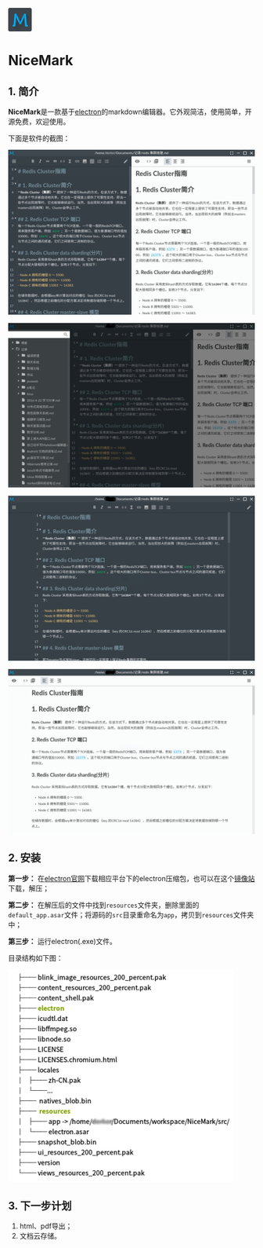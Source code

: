 ![NiceMark](src/img/icon.png)

# NiceMark

## 1. 简介

**NiceMark**是一款基于[electron](https://github.com/electron/electron)的markdown编辑器。它外观简洁，使用简单，开源免费，欢迎使用。

下面是软件的截图：

![截图1](src/screenshot/NiceMark_001.png)

![截图2](src/screenshot/NiceMark_002.png)

![截图3](src/screenshot/NiceMark_003.png)

![截图4](src/screenshot/NiceMark_004.png)

## 2. 安装

**第一步：** 在[electron官网](http://electron.atom.io/)下载相应平台下的electron压缩包，也可以在这个[镜像站](https://npm.taobao.org/mirrors/electron)下载，解压；

**第二步：** 在解压后的文件中找到`resources`文件夹，删除里面的`default_app.asar`文件；将源码的`src`目录重命名为`app`，拷贝到`resources`文件夹中；

**第三步：** 运行electron(.exe)文件。

目录结构如下图：

![目录结构](src/screenshot/directory_structure.png)


## 3. 下一步计划

1. html、pdf导出；
2. 文档云存储。